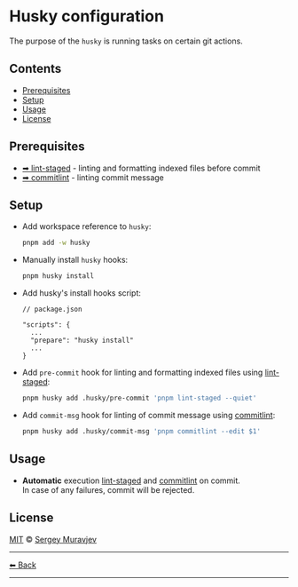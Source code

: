 # Husky configuration

The purpose of the `husky` is running tasks on certain git actions.

## Contents

- [Prerequisites](#prerequisites)
- [Setup](#setup)
- [Usage](#usage)
- [License](#license)

## Prerequisites

- [➡ lint-staged](./lint-staged.md) - linting and formatting indexed files before commit
- [➡ commitlint](../../packages/commitlint/README.md) - linting commit message

## Setup

- Add workspace reference to `husky`:

  ```sh
  pnpm add -w husky
  ```

- Manually install `husky` hooks:

  ```sh
  pnpm husky install
  ```

- Add husky's install hooks script:

  ```jsonc
  // package.json

  "scripts": {
    ...
    "prepare": "husky install"
    ...
  }
  ```

- Add `pre-commit` hook for linting and formatting indexed files using [lint-staged](./lint-staged.md):

  ```sh
  pnpm husky add .husky/pre-commit 'pnpm lint-staged --quiet'
  ```

- Add `commit-msg` hook for linting of commit message using [commitlint](../../packages/commitlint/README.md):

  ```sh
  pnpm husky add .husky/commit-msg 'pnpm commitlint --edit $1'
  ```

## Usage

- **Automatic** execution [lint-staged](./lint-staged.md) and [commitlint](../../packages/commitlint/README.md) on commit.\
  In case of any failures, commit will be rejected.

## License

[MIT](../../LICENSE) © [Sergey Muravjev](https://github.com/muravjev)

---

[⬅ Back](../../README.md)

---
